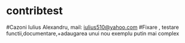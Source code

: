 # contribtest
#Cazoni Iulius Alexandru, mail: iulius510@yahoo.com
#Fixare , testare functii,documentare,+adaugarea unui nou exemplu putin mai complex
